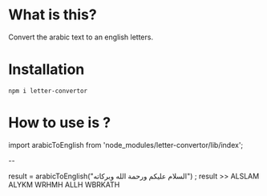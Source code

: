 # What is this?

Convert the arabic text to an english letters.


# Installation

`npm i letter-convertor`


# How to use is ?

import  arabicToEnglish  from 'node_modules/letter-convertor/lib/index';

-- 

 result = arabicToEnglish("السلام عليكم ورحمة الله وبركاته") ; 
 result >> ALSLAM ALYKM WRHMH ALLH WBRKATH

